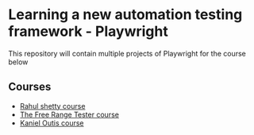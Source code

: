 # Learning a new automation testing framework - Playwright

This repository will contain multiple projects of Playwright for the course below

## Courses

- [Rahul shetty course](https://www.udemy.com/course/playwright-tutorials-automation-testing/learn/lecture/31110482?start=885#overview)
- [The Free Range Tester course](https://www.freerangetesters.com/view/courses/e2e-testing-con-playwright/2109325-introduccion-al-curso/6683293-que-es-e2e-testing)
- [Kaniel Outis course](https://www.udemy.com/course/automated-software-testing-with-playwright/learn/lecture/29638228?start=15#overview )
